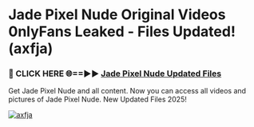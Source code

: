 # Jade Pixel Nude Original Videos 0nlyFans Leaked - Files Updated! (axfja)

<h3>🔴 CLICK HERE 🌐==►► <a href="https://tinyurl.com/4mcuefdz" rel="nofollow">Jade Pixel Nude Updated Files</a></h3>

Get Jade Pixel Nude and all content. Now you can access all videos and pictures of Jade Pixel Nude. New Updated Files 2025!

[![axfja](https://i.imgur.com/StAQSOY.gif)](https://tinyurl.com/4mcuefdz)
